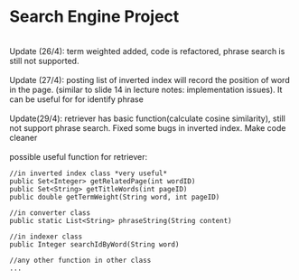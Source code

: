 # Search Engine Project #
<br>Update (26/4): term weighted added, code is refactored, phrase search is still not supported.</br>
<br>Update (27/4): posting list of inverted index will record the position of word in the page.
(similar to slide 14 in lecture notes: implementation issues). It can be useful for for identify phrase</br>
<br>Update(29/4): retriever has basic function(calculate cosine similarity), still not support phrase
search. Fixed some bugs in inverted index. Make code cleaner</br>
<br>possible useful function for retriever:</br>
```
//in inverted index class *very useful*
public Set<Integer> getRelatedPage(int wordID)
public Set<String> getTitleWords(int pageID)
public double getTermWeight(String word, int pageID) 

//in converter class
public static List<String> phraseString(String content)

//in indexer class
public Integer searchIdByWord(String word) 

//any other function in other class
...
```

